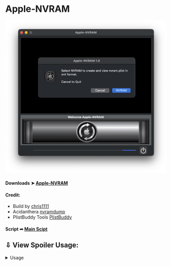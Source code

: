 # Apple-NVRAM

![](https://github.com/chris1111/Apple-NVRAM/blob/Master/Sources/Pics/Pics1.png)


#### Downloads ➤ [Apple-NVRAM](https://github.com/chris1111/Apple-NVRAM/raw/Master/Apple-NVRAM.zip)


<h4>Credit:</h4>
<ul>
    <li>Build by <a href="https://github.com/chr
                     is1111/">chris1111</a></li>
    <li>Acidanthera <a href="https://github.com/acidanthera/OpenCorePkg/tree/master/Utilities/LogoutHook">nvramdump</a></li>
    <li>PlistBuddy Tools <a href="https://www.unix.com/man-page/osx/8/PLISTBUDDY/">PlistBuddy</a></li>
</ul>

#### Script ➦ [Main Scipt](https://github.com/chris1111/Apple-NVRAM/blob/Master/Sources/Resources/script)

## ⇩ View Spoiler Usage:
<details> 
  <summary>Usage</summary>

![](https://github.com/chris1111/Apple-NVRAM/blob/Master/Sources/Pics/Pics1.png)


![](https://github.com/chris1111/Apple-NVRAM/blob/Master/Sources/Pics/Pics2.png)


![](https://github.com/chris1111/Apple-NVRAM/blob/Master/Sources/Pics/Pics3.png)


![](https://github.com/chris1111/Apple-NVRAM/blob/Master/Sources/Pics/Pics4.png)




</details>
